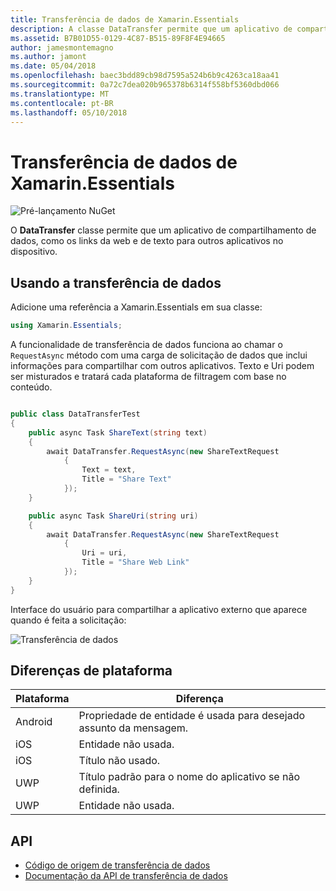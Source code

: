 ```yaml
---
title: Transferência de dados de Xamarin.Essentials
description: A classe DataTransfer permite que um aplicativo de compartilhamento de dados, como os links da web e de texto para outros aplicativos no dispositivo.
ms.assetid: B7B01D55-0129-4C87-B515-89F8F4E94665
author: jamesmontemagno
ms.author: jamont
ms.date: 05/04/2018
ms.openlocfilehash: baec3bdd89cb98d7595a524b6b9c4263ca18aa41
ms.sourcegitcommit: 0a72c7dea020b965378b6314f558bf5360dbd066
ms.translationtype: MT
ms.contentlocale: pt-BR
ms.lasthandoff: 05/10/2018
---
```

# <a name="xamarinessentials-data-transfer"></a>Transferência de dados de Xamarin.Essentials

![Pré-lançamento NuGet](~/media/shared/pre-release.png)

O **DataTransfer** classe permite que um aplicativo de compartilhamento de dados, como os links da web e de texto para outros aplicativos no dispositivo.

## <a name="using-data-transfer"></a>Usando a transferência de dados

Adicione uma referência a Xamarin.Essentials em sua classe:

```csharp
using Xamarin.Essentials;
```

A funcionalidade de transferência de dados funciona ao chamar o `RequestAsync` método com uma carga de solicitação de dados que inclui informações para compartilhar com outros aplicativos. Texto e Uri podem ser misturados e tratará cada plataforma de filtragem com base no conteúdo.

```csharp

public class DataTransferTest
{
    public async Task ShareText(string text)
    {
        await DataTransfer.RequestAsync(new ShareTextRequest
            {
                Text = text,
                Title = "Share Text"
            });
    }

    public async Task ShareUri(string uri)
    {
        await DataTransfer.RequestAsync(new ShareTextRequest
            {
                Uri = uri,
                Title = "Share Web Link"
            });
    }
}
```

Interface do usuário para compartilhar a aplicativo externo que aparece quando é feita a solicitação:

![Transferência de dados](data-transfer-images/data-transfer.png)

## <a name="platform-differences"></a>Diferenças de plataforma

| Plataforma | Diferença |
| --- | --- |
| Android | Propriedade de entidade é usada para desejado assunto da mensagem. |
| iOS | Entidade não usada. |
| iOS | Título não usado. |
| UWP | Título padrão para o nome do aplicativo se não definida. |
| UWP | Entidade não usada. |

## <a name="api"></a>API

- [Código de origem de transferência de dados](https://github.com/xamarin/Essentials/tree/master/Essentials/DataTransfer)
- [Documentação da API de transferência de dados](xref:Xamarin.Essentials.DataTransfer)
